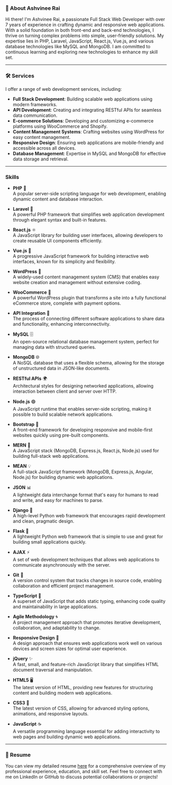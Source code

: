 ### **👤 About Ashvinee Rai**

Hi there! I'm Ashvinee Rai, a passionate Full Stack Web Developer with over 7 years of experience in crafting dynamic and responsive web applications. With a solid foundation in both front-end and back-end technologies, I thrive on turning complex problems into simple, user-friendly solutions. My expertise lies in PHP, Laravel, JavaScript, React.js, Vue.js, and various database technologies like MySQL and MongoDB. I am committed to continuous learning and exploring new technologies to enhance my skill set.

---

### **🛠️ Services**

I offer a range of web development services, including:

- **Full Stack Development**: Building scalable web applications using modern frameworks.
- **API Development**: Creating and integrating RESTful APIs for seamless data communication.
- **E-commerce Solutions**: Developing and customizing e-commerce platforms using WooCommerce and Shopify.
- **Content Management Systems**: Crafting websites using WordPress for easy content management.
- **Responsive Design**: Ensuring web applications are mobile-friendly and accessible across all devices.
- **Database Management**: Expertise in MySQL and MongoDB for effective data storage and retrieval.

---
### **Skills**

-  **PHP** 🐘  
   A popular server-side scripting language for web development, enabling dynamic content and database interaction.

-  **Laravel** 🚀  
   A powerful PHP framework that simplifies web application development through elegant syntax and built-in features.

-  **React.js** ⚛️  
   A JavaScript library for building user interfaces, allowing developers to create reusable UI components efficiently.

-  **Vue.js** 🌿  
   A progressive JavaScript framework for building interactive web interfaces, known for its simplicity and flexibility.

-  **WordPress** 📖  
   A widely-used content management system (CMS) that enables easy website creation and management without extensive coding.

-  **WooCommerce** 🛒  
   A powerful WordPress plugin that transforms a site into a fully functional eCommerce store, complete with payment options.

-  **API Integration** 🔗  
   The process of connecting different software applications to share data and functionality, enhancing interconnectivity.

-  **MySQL** 🗄️  
   An open-source relational database management system, perfect for managing data with structured queries.

-  **MongoDB** 🌐  
   A NoSQL database that uses a flexible schema, allowing for the storage of unstructured data in JSON-like documents.

-  **RESTful APIs** 🌍  
    Architectural styles for designing networked applications, allowing interaction between client and server over HTTP.

-  **Node.js** 🟢  
    A JavaScript runtime that enables server-side scripting, making it possible to build scalable network applications.

-  **Bootstrap** 🎨  
    A front-end framework for developing responsive and mobile-first websites quickly using pre-built components.

-  **MERN** 🌟  
    A JavaScript stack (MongoDB, Express.js, React.js, Node.js) used for building full-stack web applications.

-  **MEAN** 💡  
    A full-stack JavaScript framework (MongoDB, Express.js, Angular, Node.js) for building dynamic web applications.

-  **JSON** 📊  
    A lightweight data interchange format that's easy for humans to read and write, and easy for machines to parse.

-  **Django** 🐍  
    A high-level Python web framework that encourages rapid development and clean, pragmatic design.

-  **Flask** 🥃  
    A lightweight Python web framework that is simple to use and great for building small applications quickly.

-  **AJAX** ⚡  
    A set of web development techniques that allows web applications to communicate asynchronously with the server.

-  **Git** 🐙  
    A version control system that tracks changes in source code, enabling collaboration and efficient project management.

-  **TypeScript** 🔷  
    A superset of JavaScript that adds static typing, enhancing code quality and maintainability in large applications.

-  **Agile Methodology** 🌀  
    A project management approach that promotes iterative development, collaboration, and adaptability to change.

-  **Responsive Design** 📱  
    A design approach that ensures web applications work well on various devices and screen sizes for optimal user experience.

-  **jQuery** ✨  
    A fast, small, and feature-rich JavaScript library that simplifies HTML document traversal and manipulation.

-  **HTML5** 🖥️  
    The latest version of HTML, providing new features for structuring content and building modern web applications.

-  **CSS3** 🎨  
    The latest version of CSS, allowing for advanced styling options, animations, and responsive layouts.

-  **JavaScript** ☕  
    A versatile programming language essential for adding interactivity to web pages and building dynamic web applications.


---

### **📄 Resume**

You can view my detailed resume [here](https://ashvinee.blogspot.com/) for a comprehensive overview of my professional experience, education, and skill set. Feel free to connect with me on LinkedIn or GitHub to discuss potential collaborations or projects!




<!--
## Hi there 👋

**eashvinee/eashvinee** is a ✨ _special_ ✨ repository because its `README.md` (this file) appears on your GitHub profile.

Here are some ideas to get you started:

- 🔭 I’m currently working on ...
- 🌱 I’m currently learning ...
- 👯 I’m looking to collaborate on ...
- 🤔 I’m looking for help with ...
- 💬 Ask me about ...
- 📫 How to reach me: ...
- 😄 Pronouns: ...
- ⚡ Fun fact: ...
-->
